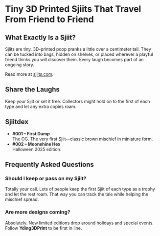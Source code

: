 # Tiny 3D Printed Sjiits That Travel From Friend to Friend

## What Exactly Is a Sjiit?
Sjiits are tiny, 3D-printed poop pranks a little over a centimeter tall. They can be tucked into bags, hidden on shelves, or placed wherever a playful friend thinks you will discover them. Every laugh becomes part of an ongoing story.

Read more at [sjiits.com](https://sjiits.com/).

## Share the Laughs
Keep your Sjiit or set it free. Collectors might hold on to the first of each type and let any extra copies roam.

## Sjiitdex
- **#001 – First Dump**  
  The OG. The very first Sjiit—classic brown mischief in miniature form.
- **#002 – Moonshine Hex**  
  Halloween 2025 edition.

## Frequently Asked Questions

### Should I keep or pass on my Sjiit?
Totally your call. Lots of people keep the first Sjiit of each type as a trophy and let the rest roam. That way you can track the tale while helping the mischief spread.

### Are more designs coming?
Absolutely. New limited editions drop around holidays and special events. Follow **Yding3DPrint** to be first in line.
